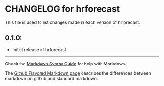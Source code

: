 # CHANGELOG for hrforecast

This file is used to list changes made in each version of hrforecast.

## 0.1.0:

* Initial release of hrforecast

- - -
Check the [Markdown Syntax Guide](http://daringfireball.net/projects/markdown/syntax) for help with Markdown.

The [Github Flavored Markdown page](http://github.github.com/github-flavored-markdown/) describes the differences between markdown on github and standard markdown.
